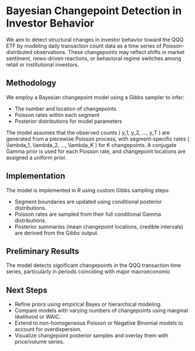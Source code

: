 # Bayesian Changepoint Detection in Investor Behavior

We aim to detect structural changes in investor behavior toward the QQQ ETF by modeling daily transaction count data as a time series of Poisson-distributed observations. These changepoints may reflect shifts in market sentiment, news-driven reactions, or behavioral regime switches among retail or institutional investors.

## Methodology

We employ a Bayesian changepoint model using a Gibbs sampler to infer:

- The number and location of changepoints
- Poisson rates within each segment
- Posterior distributions for model parameters

The model assumes that the observed counts \( y_1, y_2, ..., y_T \) are generated from a piecewise Poisson process, with segment-specific rates \( \lambda_1, \lambda_2, ..., \lambda_K \) for K changepoints. A conjugate Gamma prior is used for each Poisson rate, and changepoint locations are assigned a uniform prior.

## Implementation

The model is implemented in R using custom Gibbs sampling steps:

- Segment boundaries are updated using conditional posterior distributions.
- Poisson rates are sampled from their full conditional Gamma distributions.
- Posterior summaries (mean changepoint locations, credible intervals) are derived from the Gibbs output.

## Preliminary Results

The model detects significant changepoints in the QQQ transaction time series, particularly in periods coinciding with major macroeconomic

## Next Steps

- Refine priors using empirical Bayes or hierarchical modeling.
- Compare models with varying numbers of changepoints using marginal likelihood or WAIC.
- Extend to non-homogeneous Poisson or Negative Binomial models to account for overdispersion.
- Visualize changepoint posterior samples and overlay them with price/volume series.


